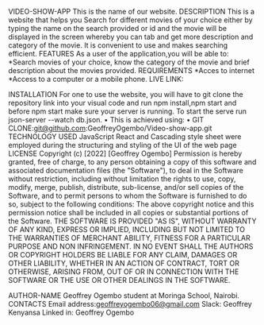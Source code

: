

VIDEO-SHOW-APP
This is the name of our website.
DESCRIPTION
This is a website that helps you Search for different movies of your choice either by typing the name on the search provided or id and the movie will be displayed in the screen whereby you can tab and get more description and category of the movie. It is convenient to use and makes searching efficient.
FEATURES
As a user of the application,you will be able to: *Search movies of your choice, know the category of the movie and brief description about the movies provided.
REQUIREMENTS
*Acces to internet *Access to a computer or a mobile phone.
LIVE LINK:

INSTALLATION
For one to use the website, you will have to git clone the repository link into your visual code and run npm install,npm start and before npm start make sure your server is running. To start the serve run json-server --watch db.json. • This is achieved using: • GIT CLONE:git@github.com:GeoffreyOgembo/Video-show-app.git
TECHNOLOGY USED
JavaScript React and Cascading style sheet were employed during the structuring and styling of the UI of the web page
LICENSE
Copyright (c) [2022] [Geoffrey Ogembo] Permission is hereby granted, free of charge, to any person obtaining a copy of this software and associated documentation files (the "Software"), to deal in the Software without restriction, including without limitation the rights to use, copy, modify, merge, publish, distribute, sub-license, and/or sell copies of the Software, and to permit persons to whom the Software is furnished to do so, subject to the following conditions: The above copyright notice and this permission notice shall be included in all copies or substantial portions of the Software.
THE SOFTWARE IS PROVIDED "AS IS", WITHOUT WARRANTY OF ANY KIND, EXPRESS OR IMPLIED, INCLUDING BUT NOT LIMITED TO THE WARRANTIES OF MERCHANT ABILITY, FITNESS FOR A PARTICULAR PURPOSE AND NON INFRINGEMENT. IN NO EVENT SHALL THE AUTHORS OR COPYRIGHT HOLDERS BE LIABLE FOR ANY CLAIM, DAMAGES OR OTHER LIABILITY, WHETHER IN AN ACTION OF CONTRACT, TORT OR OTHERWISE, ARISING FROM, OUT OF OR IN CONNECTION WITH THE SOFTWARE OR THE USE OR OTHER DEALINGS IN THE SOFTWARE.

AUTHOR-NAME
Geoffrey Ogembo student at Moringa School, Nairobi.
CONTACTS
Email address:geoffreyogembo06@gmail.com 
Slack: Geoffrey Kenyansa 
Linked in: Geoffrey Ogembo
